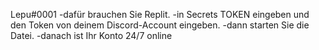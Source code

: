 Lepu#0001
-dafür brauchen Sie Replit.
-in Secrets TOKEN eingeben und den Token von deinem Discord-Account eingeben.
-dann starten Sie die Datei.
-danach ist Ihr Konto 24/7 online
